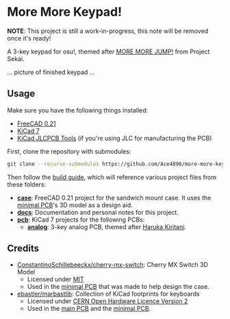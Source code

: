 # More More Keypad!

**NOTE**: This project is still a work-in-progress, this note will be removed once it's ready!

A 3-key keypad for osu!, themed after [MORE MORE JUMP!](https://www.sekaipedia.org/wiki/MORE_MORE_JUMP!) from Project Sekai.

... picture of finished keypad ...

## Usage

Make sure you have the following things installed:

- [FreeCAD 0.21](https://www.freecad.org/)
- [KiCad 7](https://www.kicad.org/)
- [KiCad JLCPCB Tools](https://github.com/Bouni/kicad-jlcpcb-tools) (if you're using JLC for manufacturing the PCB)

First, clone the repository with submodules:

```bash
git clone --recurse-submodules https://github.com/Ace4896/more-more-keypad.git
```

Then follow the [build guide](./docs/build-guide.md), which will reference various project files from these folders:

- [**case**](./case): FreeCAD 0.21 project for the sandwich mount case. It uses the [minimal PCB](./case/minimal-pcb/)'s 3D model as a design aid.
- [**docs**](./docs): Documentation and personal notes for this project.
- [**pcb**](./pcb): KiCad 7 projects for the following PCBs:
  - [**analog**](./pcb/analog): 3-key analog PCB, themed after [Haruka Kiritani](https://www.sekaipedia.org/wiki/Kiritani_Haruka).

## Credits

- [ConstantinoSchillebeeckx/cherry-mx-switch](https://github.com/ConstantinoSchillebeeckx/cherry-mx-switch): Cherry MX Switch 3D Model
  - Licensed under [MIT](https://github.com/ConstantinoSchillebeeckx/cherry-mx-switch/blob/master/LICENSE)
  - Used in the [minimal PCB](./case/minimal-pcb/) that was made to help design the case.
- [ebastler/marbastlib](https://github.com/ebastler/marbastlib): Collection of KiCad footprints for keyboards
  - Licensed under [CERN Open Hardware Licence Version 2](https://github.com/ebastler/marbastlib/blob/main/LICENSE)
  - Used in the [main PCB](./pcb) and the [minimal PCB](./case/minimal-pcb/).
